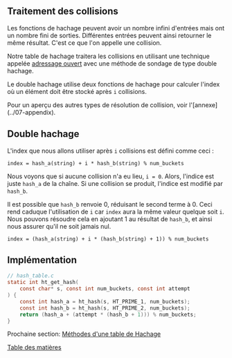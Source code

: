 ## Traitement des collisions

Les fonctions de hachage peuvent avoir un nombre infini d'entrées mais ont un nombre fini de sorties. Différentes entrées peuvent ainsi retourner le même résultat. C'est ce que l'on appelle une collision.

Notre table de hachage traitera les collisions en utilisant une technique appelée [adressage ouvert](https://fr.wikipedia.org/wiki/Table_de_hachage#Adressage_ouvert) avec une méthode de sondage de type double hachage.

Le double hachage utilise deux fonctions de hachage pour calculer l'index où un élément doit être stocké après `i` collisions.

Pour un aperçu des autres types de résolution de collision, voir l'[annexe] (../07-appendix).

## Double hachage

L'index que nous allons utiliser après `i` collisions est défini comme ceci :

```
index = hash_a(string) + i * hash_b(string) % num_buckets
```

Nous voyons que si aucune collision n'a eu lieu, `i = 0`. Alors, l'indice est juste `hash_a` de la chaîne. Si une collision se produit, l'indice est modifié par `hash_b`.

Il est possible que `hash_b` renvoie 0, réduisant le second terme à 0. Ceci rend caduque l'utilisation de `i` car `index` aura la même valeur quelque soit `i`. Nous pouvons résoudre cela en ajoutant 1 au résultat de `hash_b`, et ainsi nous assurer qu'il ne soit jamais nul.

```
index = (hash_a(string) + i * (hash_b(string) + 1)) % num_buckets
```

## Implémentation

```c
// hash_table.c
static int ht_get_hash(
    const char* s, const int num_buckets, const int attempt
) {
    const int hash_a = ht_hash(s, HT_PRIME_1, num_buckets);
    const int hash_b = ht_hash(s, HT_PRIME_2, num_buckets);
    return (hash_a + (attempt * (hash_b + 1))) % num_buckets;
}
```

Prochaine section: [Méthodes d'une table de Hachage](../05-methods)

[Table des matières](/.translations/fr/README.md#contents)
